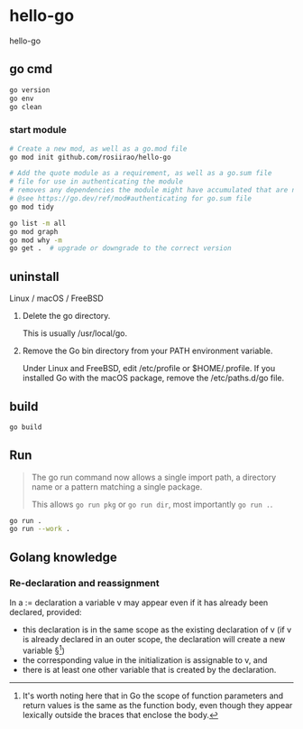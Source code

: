 # hello-go

hello-go

## go cmd

```sh
go version
go env
go clean
```

### start module

```sh
# Create a new mod, as well as a go.mod file
go mod init github.com/rosiirao/hello-go

# Add the quote module as a requirement, as well as a go.sum file
# file for use in authenticating the module
# removes any dependencies the module might have accumulated that are no longer necessary.
# @see https://go.dev/ref/mod#authenticating for go.sum file
go mod tidy 

go list -m all
go mod graph
go mod why -m
go get .  # upgrade or downgrade to the correct version
```

## uninstall

Linux / macOS / FreeBSD

1. Delete the go directory.

    This is usually /usr/local/go.

2. Remove the Go bin directory from your PATH environment variable.

    Under Linux and FreeBSD, edit /etc/profile or $HOME/.profile. If you installed Go with the macOS package, remove the /etc/paths.d/go file.

## build

```sh
go build
```

## Run

> The go run command now allows a single import path, a directory name or a pattern matching a single package.
>
> This allows `go run pkg` or `go run dir`, most importantly `go run .`.

```sh
go run .
go run --work .
```

## Golang knowledge

### Re-declaration and reassignment

In a := declaration a variable v may appear even if it has already been declared, provided:

- this declaration is in the same scope as the existing declaration of v (if v is already declared in an outer scope, the declaration will create a new variable §[^1])
- the corresponding value in the initialization is assignable to v, and
- there is at least one other variable that is created by the declaration.

[^1]: It's worth noting here that in Go the scope of function parameters and return values is the same as the function body, even though they appear lexically outside the braces that enclose the body.
